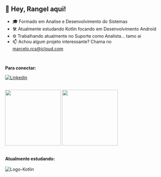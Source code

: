 ## 👋 Hey, Rangel aqui!
 
- 🎓 Formado em Analise e Desenvolvimento do Sistemas
- 🛠️ Atualmente estudando Kotlin focando em Desenvolvimento Android
- ⚙️ Trabalhando atualmente no Suporte como Analista... tamo ai
- 📫 Achou algum projeto interessante? Chama no marcelo.rcs@icloud.com <br>
<br>

**Para conectar: <br>**

[![Linkedin](https://img.shields.io/badge/LinkedIn-0077B5?style=for-the-badge&logo=linkedin&logoColor=white)](https://www.linkedin.com/in/marceloranngel/)

<br>
<div>
 <img height="180em" src="https://github-readme-stats.vercel.app/api?username=marceloranngel&show_icons=true&theme=cobalt"/>
 <img height="180em" src="https://github-readme-stats.vercel.app/api/top-langs/?username=marceloranngel&layout=compact&theme=cobalt"/>
</div><br>

**Atualmente estudando:** <br>
<br>
 <img align="center" alt="Logo-Kotlin"  img src="https://img.shields.io/badge/Kotlin-0095D5?&style=for-the-badge&logo=kotlin&logoColor=white"/>

 
